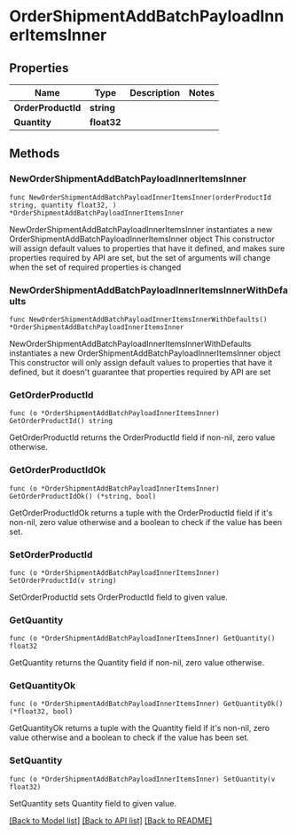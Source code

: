 # OrderShipmentAddBatchPayloadInnerItemsInner

## Properties

Name | Type | Description | Notes
------------ | ------------- | ------------- | -------------
**OrderProductId** | **string** |  | 
**Quantity** | **float32** |  | 

## Methods

### NewOrderShipmentAddBatchPayloadInnerItemsInner

`func NewOrderShipmentAddBatchPayloadInnerItemsInner(orderProductId string, quantity float32, ) *OrderShipmentAddBatchPayloadInnerItemsInner`

NewOrderShipmentAddBatchPayloadInnerItemsInner instantiates a new OrderShipmentAddBatchPayloadInnerItemsInner object
This constructor will assign default values to properties that have it defined,
and makes sure properties required by API are set, but the set of arguments
will change when the set of required properties is changed

### NewOrderShipmentAddBatchPayloadInnerItemsInnerWithDefaults

`func NewOrderShipmentAddBatchPayloadInnerItemsInnerWithDefaults() *OrderShipmentAddBatchPayloadInnerItemsInner`

NewOrderShipmentAddBatchPayloadInnerItemsInnerWithDefaults instantiates a new OrderShipmentAddBatchPayloadInnerItemsInner object
This constructor will only assign default values to properties that have it defined,
but it doesn't guarantee that properties required by API are set

### GetOrderProductId

`func (o *OrderShipmentAddBatchPayloadInnerItemsInner) GetOrderProductId() string`

GetOrderProductId returns the OrderProductId field if non-nil, zero value otherwise.

### GetOrderProductIdOk

`func (o *OrderShipmentAddBatchPayloadInnerItemsInner) GetOrderProductIdOk() (*string, bool)`

GetOrderProductIdOk returns a tuple with the OrderProductId field if it's non-nil, zero value otherwise
and a boolean to check if the value has been set.

### SetOrderProductId

`func (o *OrderShipmentAddBatchPayloadInnerItemsInner) SetOrderProductId(v string)`

SetOrderProductId sets OrderProductId field to given value.


### GetQuantity

`func (o *OrderShipmentAddBatchPayloadInnerItemsInner) GetQuantity() float32`

GetQuantity returns the Quantity field if non-nil, zero value otherwise.

### GetQuantityOk

`func (o *OrderShipmentAddBatchPayloadInnerItemsInner) GetQuantityOk() (*float32, bool)`

GetQuantityOk returns a tuple with the Quantity field if it's non-nil, zero value otherwise
and a boolean to check if the value has been set.

### SetQuantity

`func (o *OrderShipmentAddBatchPayloadInnerItemsInner) SetQuantity(v float32)`

SetQuantity sets Quantity field to given value.



[[Back to Model list]](../README.md#documentation-for-models) [[Back to API list]](../README.md#documentation-for-api-endpoints) [[Back to README]](../README.md)


